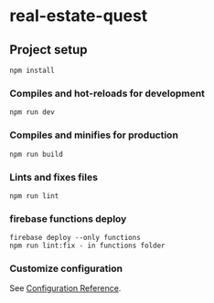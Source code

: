 # real-estate-quest

## Project setup
```
npm install
```

### Compiles and hot-reloads for development
```
npm run dev
```

### Compiles and minifies for production
```
npm run build
```

### Lints and fixes files
```
npm run lint
```

### firebase functions deploy
```
firebase deploy --only functions
npm run lint:fix - in functions folder
```

### Customize configuration
See [Configuration Reference](https://cli.vuejs.org/config/).
